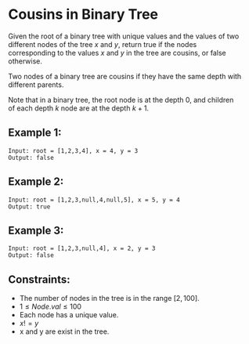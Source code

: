 # Cousins in Binary Tree

Given the root of a binary tree with unique values and the values of two  
different nodes of the tree $x$ and $y$, return true if the nodes  
corresponding to the values $x$ and $y$ in the tree are cousins, or false  
otherwise.

Two nodes of a binary tree are cousins if they have the same depth with  
different parents.

Note that in a binary tree, the root node is at the depth $0$, and children  
of each depth $k$ node are at the depth $k + 1$.

 

## Example 1:

    Input: root = [1,2,3,4], x = 4, y = 3
    Output: false

## Example 2:

    Input: root = [1,2,3,null,4,null,5], x = 5, y = 4
    Output: true

## Example 3:

    Input: root = [1,2,3,null,4], x = 2, y = 3
    Output: false

 

## Constraints:

* The number of nodes in the tree is in the range $[2, 100]$.
* $1 \le Node.val \le 100$
* Each node has a unique value.
* $x != y$
* x and y are exist in the tree.

